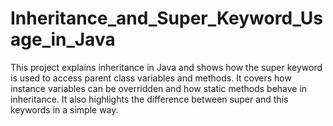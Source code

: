 # Inheritance_and_Super_Keyword_Usage_in_Java
This project explains inheritance in Java and shows how the super keyword is used to access parent class variables and methods. It covers how instance variables can be overridden and how static methods behave in inheritance. It also highlights the difference between super and this keywords in a simple way.
